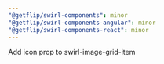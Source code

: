 ```yaml
---
"@getflip/swirl-components": minor
"@getflip/swirl-components-angular": minor
"@getflip/swirl-components-react": minor
---
```


Add icon prop to swirl-image-grid-item

